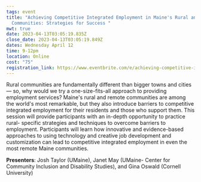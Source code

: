 ```yaml
---
tags: event
title: "Achieving Competitive Integrated Employment in Maine's Rural and Remote
  Communities: Strategies for Success "
mwt: true
date: 2023-04-13T03:05:19.835Z
close_date: 2023-04-13T03:05:19.849Z
dates: Wednesday April 12
time: 9-12pm
location: Online
cost: "75"
registration_link: https://www.eventbrite.com/e/achieving-competitive-integrated-employment-in-maines-rural-remote-tickets-465466251087
---
```

<p>Rural communities are fundamentally different than bigger towns and cities — so, why would we try a one-size-fits-all approach to providing employment services? Maine's rural and remote communities are among the world's most remarkable, but they also introduce barriers to competitive integrated employment for their residents and those who support them. This session will provide participants with an in-depth opportunity to practice rural- specific strategies and techniques to overcome barriers to employment. Participants will learn how innovative and evidence-based approaches to using technology and creative job development and customization can lead to competitive integrated employment in even the most remote Maine communities.
		</p>
		<p><strong>Presenters</strong>: Josh Taylor (UMaine), Janet May (UMaine- Center for Community Inclusion and Disability Studies), and Gina Oswald (Cornell University)</p>